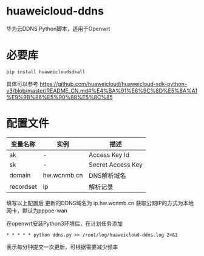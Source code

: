 # huaweicloud-ddns
华为云DDNS Python脚本，适用于Openwrt

# 必要库
```
pip install huaweicloudsdkall
```
具体可以参考 https://github.com/huaweicloud/huaweicloud-sdk-python-v3/blob/master/README_CN.md#%E4%BA%91%E6%9C%8D%E5%8A%A1%E9%9B%86%E5%90%88%E5%8C%85

# 配置文件
|  变量名称   | 实例 | 描述  |
|  ----  | ----  | ----  |
| ak | - | Access Key Id |
| sk | - |Secret Access Key |
| domain | hw.wcnmb.cn | DNS解析域名 |
| recordset | ip | 解析记录 |
填写以上配置后 更新的DDNS域名为 ip.hw.wcnmb.cn
获取公网IP的方式为本地网卡，默认为pppoe-wan

在openwrt安装Python3环境后，在计划任务添加
```
* * * * * python ddns.py >> /root/log/huaweicloud-ddns.log 2>&1
```
表示每分钟提交一次更新，可根据需要减少频率
